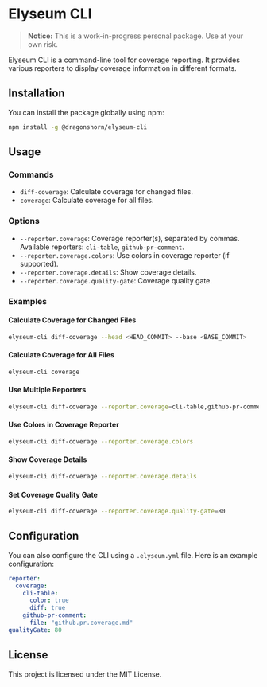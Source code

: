 # Elyseum CLI

> **Notice:** This is a work-in-progress personal package. Use at your own risk.

Elyseum CLI is a command-line tool for coverage reporting. It provides various reporters to display coverage information in different formats.

## Installation

You can install the package globally using npm:

```bash
npm install -g @dragonshorn/elyseum-cli
```

## Usage

### Commands

- `diff-coverage`: Calculate coverage for changed files.
- `coverage`: Calculate coverage for all files.

### Options

- `--reporter.coverage`: Coverage reporter(s), separated by commas. Available reporters: `cli-table`, `github-pr-comment`.
- `--reporter.coverage.colors`: Use colors in coverage reporter (if supported).
- `--reporter.coverage.details`: Show coverage details.
- `--reporter.coverage.quality-gate`: Coverage quality gate.

### Examples

#### Calculate Coverage for Changed Files

```bash
elyseum-cli diff-coverage --head <HEAD_COMMIT> --base <BASE_COMMIT>
```

#### Calculate Coverage for All Files

```bash
elyseum-cli coverage
```

#### Use Multiple Reporters

```bash
elyseum-cli diff-coverage --reporter.coverage=cli-table,github-pr-comment
```

#### Use Colors in Coverage Reporter

```bash
elyseum-cli diff-coverage --reporter.coverage.colors
```

#### Show Coverage Details

```bash
elyseum-cli diff-coverage --reporter.coverage.details
```

#### Set Coverage Quality Gate

```bash
elyseum-cli diff-coverage --reporter.coverage.quality-gate=80
```

## Configuration

You can also configure the CLI using a `.elyseum.yml` file. Here is an example configuration:

```yaml
reporter:
  coverage:
    cli-table:
      color: true
      diff: true
    github-pr-comment:
      file: "github.pr.coverage.md"
qualityGate: 80
```

## License

This project is licensed under the MIT License.